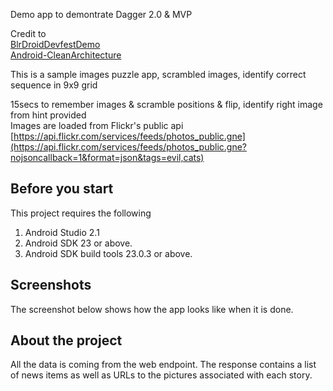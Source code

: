 Demo app to demontrate Dagger 2.0 & MVP

Credit to <br/>
[  BlrDroidDevfestDemo ](https://github.com/abhaysood/BlrDroidDevfestDemo) <br/>
[Android-CleanArchitecture](https://github.com/sudendrakl/Android-CleanArchitecture) <br/>

This is a sample images puzzle app, scrambled images, identify correct sequence in 9x9 grid

15secs to remember images & scramble positions & flip, identify right image from hint provided <br/>
Images are loaded from Flickr's public api <br/>
[https://api.flickr.com/services/feeds/photos_public.gne](https://api.flickr.com/services/feeds/photos_public.gne?nojsoncallback=1&format=json&tags=evil,cats) <br/>

## Before you start
This project requires the following

1. Android Studio 2.1
2. Android SDK 23 or above.
3. Android SDK build tools 23.0.3 or above.

## Screenshots
The screenshot below shows how the app looks like when it is done.

## About the project
All the data is coming from the web endpoint.
The response contains a list of news items as well as URLs to the pictures associated with each story.
